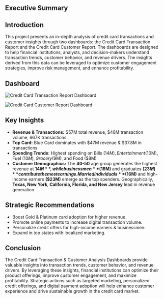 ## Executive Summary 

## Introduction
This project presents an in-depth analysis of credit card transactions and customer insights through two dashboards: the Credit Card Transaction Report and the Credit Card Customer Report. The dashboards are designed to help financial institutions, analysts, and decision-makers understand transaction trends, customer behavior, and revenue drivers. The insights derived from this data can be leveraged to optimize customer engagement strategies, improve risk management, and enhance profitability. 

## Dashboard 
![Credit Card Transaction Report Dashboard](https://github.com/user-attachments/assets/c97572a5-f9b2-4d89-9565-4d88cb75272c) 

![Credit Card Customer Report Dashboard](https://github.com/user-attachments/assets/53e7df95-9055-423d-98f4-89101033e227)

## Key Insights

- **Revenue & Transactions:** $57M total revenue, $46M transaction volume, 667K transactions
- **Top Card:** Blue Card dominates with $47M revenue & $37.8M in transactions
- **Spending Trends:** Highest spending on Bills ($14M), Entertainment ($10M), Fuel ($10M), Grocery ($9M), and Food ($8M)
- **Customer Demographics:** The **40-50** age group generates the highest revenue at **$14M**, while businessmen **($18M)** and graduates **($23M)** contribute the most earnings. Married individuals **($16M)** and high-income earners **($23M)** emerge as the top spenders. Geographically, **Texas, New York, California, Florida, and New Jersey** lead in revenue generation

## Strategic Recommendations
- Boost Gold & Platinum card adoption for higher revenue.
- Promote online payments to increase digital transaction volume.
- Personalize credit offers for high-income earners & businessmen.
- Expand in top states with localized marketing.

## Conclusion
The Credit Card Transaction & Customer Analysis Dashboards provide valuable insights into transaction trends, customer behavior, and revenue drivers. By leveraging these insights, financial institutions can optimize their product offerings, improve customer engagement, and maximize profitability. Strategic actions such as targeted marketing, personalized credit offerings, and digital payment adoption will help enhance customer experience and drive sustainable growth in the credit card market.
